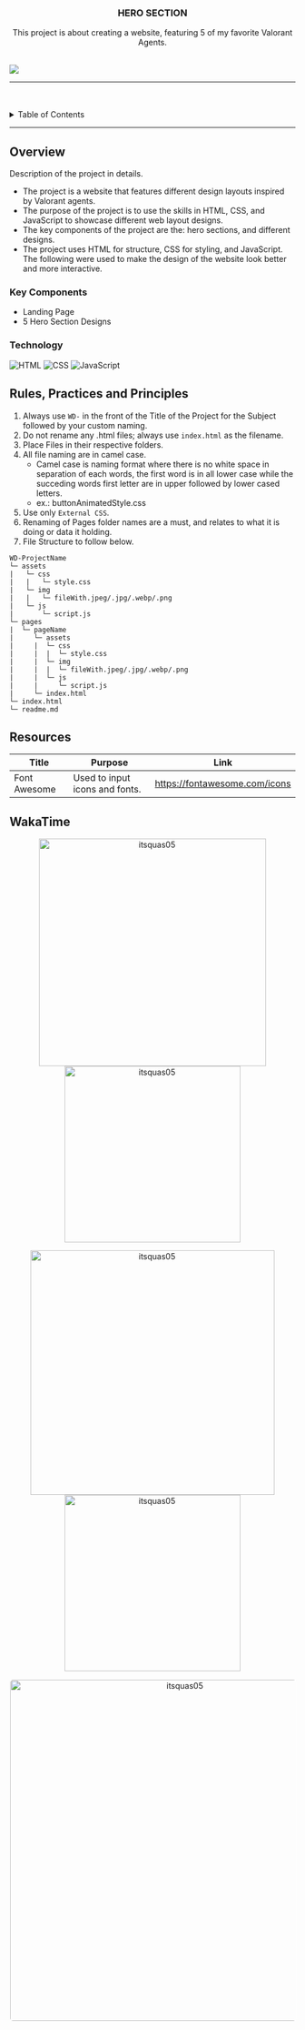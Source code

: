 <a name="readme-top">

<br/>

<br />
<div align="center">
  <a href="https://github.com/itsquas05/">

  </a>
<!-- TODO: Change Title to the name of the title of your Project -->
  <h3 align="center">HERO SECTION</h3>
</div>
<!-- TODO: Make a short description -->
<div align="center">
  This project is about creating a website, featuring 5 of my favorite Valorant Agents.
</div>

<br />

<!-- TODO: Change the zyx-0314 into your github username  -->
<!-- TODO: Change the WD-Template-Project into the same name of your folder -->
![](https://visit-counter.vercel.app/counter.png?page=itsquas05/WD-Seatwork-4)

---

<br />
<br />

<!-- TODO: If you want to add more layers for your readme -->
<details>
  <summary>Table of Contents</summary>
  <ol>
    <li>
      <a href="#overview">Overview</a>
      <ol>
        <li>
          <a href="#key-components">Key Components</a>
        </li>
        <li>
          <a href="#technology">Technology</a>
        </li>
      </ol>
    </li>
    <li>
      <a href="#rule,-practices-and-principles">Rules, Practices and Principles</a>
    </li>
    <li>
      <a href="#resources">Resources</a>
    </li>
  </ol>
</details>

---

## Overview

<!-- TODO: To be changed -->
<!-- The following are just sample -->
Description of the project in details.


- The project is a website that features different design layouts inspired by Valorant agents.
- The purpose of the project is to use the skills in HTML, CSS, and JavaScript to showcase different web layout designs.
- The key components of the project are the: hero sections, and different designs.
- The project uses HTML for structure, CSS for styling, and JavaScript. The following were used to make the design of the website look better and more interactive.

### Key Components
<!-- TODO: List of Key Components -->
- Landing Page
- 5 Hero Section Designs

### Technology
<!-- TODO: List of Technology Used -->
![HTML](https://img.shields.io/badge/HTML-E34F26?style=for-the-badge&logo=html5&logoColor=white)
![CSS](https://img.shields.io/badge/CSS-1572B6?style=for-the-badge&logo=css3&logoColor=white)
![JavaScript](https://img.shields.io/badge/JavaScript-F7DF1E?style=for-the-badge&logo=javascript&logoColor=white)

## Rules, Practices and Principles
1. Always use `WD-` in the front of the Title of the Project for the Subject followed by your custom naming.
2. Do not rename any .html files; always use `index.html` as the filename.
3. Place Files in their respective folders.
4. All file naming are in camel case.
   - Camel case is naming format where there is no white space in separation of each words, the first word is in all lower case while the succeding words first letter are in upper followed by lower cased letters.
   - ex.: buttonAnimatedStyle.css
5. Use only `External CSS`.
6. Renaming of Pages folder names are a must, and relates to what it is doing or data it holding.
7. File Structure to follow below.

```
WD-ProjectName
└─ assets
|   └─ css
|   |   └─ style.css
|   └─ img
|   |   └─ fileWith.jpeg/.jpg/.webp/.png
|   └─ js
|       └─ script.js
└─ pages
|  └─ pageName
|     └─ assets
|     |  └─ css
|     |  |  └─ style.css
|     |  └─ img
|     |  |  └─ fileWith.jpeg/.jpg/.webp/.png
|     |  └─ js
|     |     └─ script.js
|     └─ index.html
└─ index.html
└─ readme.md
```

## Resources

<!-- TODO: Add References -->
| Title | Purpose | Link |
|-|-|-|
| Font Awesome | Used to input icons and fonts. | https://fontawesome.com/icons|

## WakaTime
<div align="center" float="left">
  <p>
    <img align="center" src="https://github-readme-stats.vercel.app/api?username=itsquas05&show_icons=true&theme=dark" alt="itsquas05" width=400 />
    <img align="center" src="https://github-readme-stats.vercel.app/api/top-langs/?username=itsquas05&layout=compact&theme=dark" alt="itsquas05" width=310 />
  </p>
  <p>
    <img align="center" src="https://github-readme-streak-stats.herokuapp.com/?user=itsquas05&theme=radical&hide_border=false" alt="itsquas05" width=430 />
    <img align="center" src="http://github-profile-summary-cards.vercel.app/api/cards/productive-time?username=itsquas05&theme=tokyonight&utcOffset=+08" alt="itsquas05" width=310 />
  </p>
  <img src="http://github-profile-summary-cards.vercel.app/api/cards/profile-details?username=itsquas05&theme=tokyonight" alt="itsquas05" style="max-width: 100%;border: 1px solid white;border-radius: 6px;" width=600></img>

  <br/>
  
</div>
